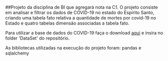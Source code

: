 ##Projeto da disciplina de BI que agregará nota na C1.
O projeto consiste em analisar e filtrar os dados de COVID-19 no estado do Espírito Santo, criando uma tabela fato relativa a quantidade de mortes por covid-19 no Estado e quatro tabelas dimensão associadas a tabela fato.

Para utilizar a base de dados do COVID-19 faça o download [aqui](https://bi.s3.es.gov.br/covid19/MICRODADOS.csv) e insira no folder 'DataSet' do repositório.

As bibliotecas utilizadas na execução do projeto foram:
pandas e sqlalchemy
